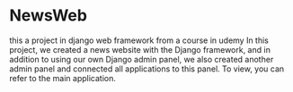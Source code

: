 # NewsWeb
this a project in django web framework from a course in udemy
In this project, we created a news website with the Django framework, and in addition to using our own Django admin panel, we also created another admin panel and connected all applications to this panel.
To view, you can refer to the main application.
